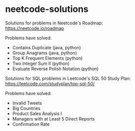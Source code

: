 ﻿# neetcode-solutions

Solutions for problems in Neetcode's Roadmap: https://neetcode.io/roadmap

Problems have solved:
- Contains Duplicate (java, python)
- Group Anagrams (java, python)
- Top K Frequent Elements (python)
- Two Integer Sum II (python)
- Evaluate Reverse Polish Notation (python)

Solutions for SQL problems in Leetcode's SQL 50 Study Plan: https://leetcode.com/studyplan/top-sql-50/

Problems have solved:
- Invalid Tweets
- Big Countries
- Product Sales Analysis I
- Managers with at Least 5 Direct Reports
- Confirmation Rate

